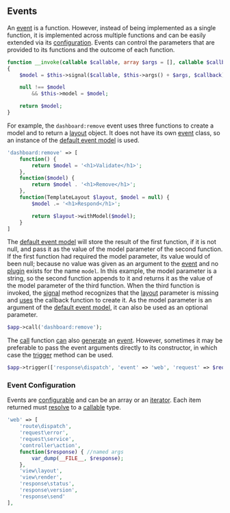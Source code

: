 ## Events
An [event](https://github.com/mvc5/mvc5/blob/master/src/Event/Event.php) is a function. However, instead of being implemented as a single function, it is implemented across multiple functions and can be easily extended via its [configuration](https://github.com/mvc5/mvc5/blob/master/config/event.php). Events can control the parameters that are provided to its functions and the outcome of each function.       
```php
function __invoke(callable $callable, array $args = [], callable $callback = null)
{
    $model = $this->signal($callable, $this->args() + $args, $callback);

    null !== $model
        && $this->model = $model;

    return $model;
}
```
For example, the <code>dashboard:remove</code> event uses three functions to create a model and to return a [layout](https://github.com/mvc5/mvc5/blob/master/src/ViewLayout.php) object. It does not have its own [event](https://github.com/mvc5/mvc5/blob/master/src/Event/Event.php) class, so an instance of the [default event model](https://github.com/mvc5/mvc5/blob/master/src/Event.php) is used. 
```php
'dashboard:remove' => [
    function() {
        return $model = '<h1>Validate</h1>';
    },
    function($model) {
        return $model . '<h1>Remove</h1>';
    },
    function(TemplateLayout $layout, $model = null) {
        $model .= '<h1>Respond</h1>';

        return $layout->withModel($model);
    }
]
```
The [default event model](https://github.com/mvc5/mvc5/blob/master/src/Event.php) will store the result of the first function, if it is not null, and pass it as the value of the model parameter of the second function. If the first function had required the model parameter, its value would of been null; because no value was given as an argument to the [event](https://github.com/mvc5/mvc5/blob/master/src/Event.php) and no [plugin](https://github.com/mvc5/mvc5/blob/master/config/service.php) exists for the name <code>model</code>. In this example, the model parameter is a string, so the second function appends to it and returns it as the value of the model parameter of the third function. When the third function is invoked, the [signal](https://github.com/mvc5/mvc5/blob/master/src/Signal.php) method recognizes that the [layout](https://github.com/mvc5/mvc5/blob/master/config/service.php#L32) parameter is missing and [uses](https://github.com/mvc5/mvc5/blob/master/src/Signal.php#L68) the callback function to create it. As the model parameter is an argument of the [default event model](https://github.com/mvc5/mvc5/blob/master/src/Event.php), it can also be used as an optional parameter.
```php
$app->call('dashboard:remove');
```
The [call](https://github.com/mvc5/mvc5/blob/master/src/Resolver/Service.php#L22) function [can](https://github.com/mvc5/mvc5/blob/master/src/Resolver/Service.php#L28) also [generate](https://github.com/mvc5/mvc5/blob/master/src/Resolver/Generator.php#L32) an [event](https://github.com/mvc5/mvc5/blob/master/src/Event/Event.php). However, sometimes it may be preferable to pass the event arguments directly to its constructor, in which case the [trigger](https://github.com/mvc5/mvc5/blob/master/src/Resolver/Generator.php#L91) method can be used.
```php
$app->trigger(['response\dispatch', 'event' => 'web', 'request' => $request, 'response' => $response]);
```
### Event Configuration
Events are <a href="https://github.com/mvc5/mvc5/blob/master/config/event.php">configurable</a> and can be an array or an [iterator](http://php.net/manual/en/class.iterator.php). Each item returned must [resolve](https://github.com/mvc5/mvc5/blob/master/src/Resolver/Resolver.php#L479) to a [callable](http://php.net/manual/en/language.types.callable.php) type.
```php
'web' => [
    'route\dispatch',
    'request\error',
    'request\service',
    'controller\action',
    function($response) { //named args
        var_dump(__FILE__, $response);
    },
    'view\layout',
    'view\render',
    'response\status',
    'response\version',
    'response\send'
],
```
